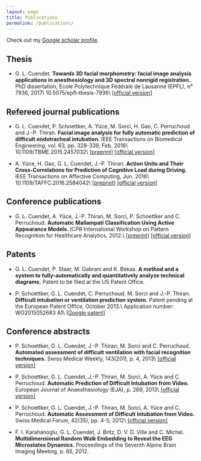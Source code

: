 ```yaml
---
layout: page
title: Publications
permalink: /publications/
---
```


<a href="https://scholar.google.ch/citations?user=WJB6VGIAAAAJ"><i class="ai ai-google-scholar ai-3x"></i></a>
Check out my [Google scholar profile][google_scholar].

## Thesis

* G. L. Cuendet.
__Towards 3D facial morphometry: facial image analysis applications in
anesthesiology and 3D spectral nonrigid registration.__
PhD dissertation, Ecole Polytechnique Fédérale de Lausanne (EPFL),
n° 7936, 2017\\
<i class ="ai ai-doi"></i> 10.5075/epfl-thesis-7936\\
<i class="fa fa-file-pdf-o"></i>
[\[official version\]](https://infoscience.epfl.ch/record/230141/files/EPFL_TH7936.pdf)

## Refereed journal publications

<!--
* G. L. Cuendet, C. Ecabert, M. Zimmermann, H. K. Ekenel and J.-P. Thiran.
__3D Spectral Nonrigid Registration of Facial Expression Scans.__
submitted ot IEEE Transactions on Visualization and Computer Graphics, April 2017\\
<i class="fa fa-file-pdf-o"></i>
[\[preprint\]](https://infoscience.epfl.ch/record/227521/files/article_submitted.pdf)
-->

* G. L. Cuendet, P. Schoettker, A. Yüce, M. Sorci, H. Gao, C. Perruchoud and J.-P. Thiran.
__Facial image analysis for fully automatic prediction of difficult endotracheal intubation.__
IEEE Transactions on Biomedical Engineering, vol. 63, pp. 328-339, Feb. 2016\\
<i class="ai ai-doi"></i> 10.1109/TBME.2015.2457032\\
<i class="fa fa-file-pdf-o"></i>
[\[preprint\]](https://infoscience.epfl.ch/record/209965/files/TBME-preprint-infoscience.pdf)
[\[official version\]](http://dx.doi.org/10.1109/TBME.2015.2457032)

* A. Yüce, H. Gao, G. L. Cuendet, J.-P. Thiran.
__Action Units and Their Cross-Correlations for Prediction of Cognitive Load during Driving.__
IEEE Transactions on Affective Computing, Jun. 2016\\
<i class="ai ai-doi"></i> 10.1109/TAFFC.2016.2584042\\
<i class="fa fa-file-pdf-o"></i>
[\[preprint\]](https://infoscience.epfl.ch/record/214933/files/final_preprint.pdf)
[\[official version\]](http://dx.doi.org/10.1109/TAFFC.2016.2584042)

## Conference publications

* G. L. Cuendet, A. Yüce, J.-P. Thiran, M. Sorci, P. Schoettker and C. Perruchoud.
__Automatic Mallampati Classification Using Active Appearance Models.__
ICPR International Workshop on Pattern Recognition for Healthcare Analytics, 2012.\\
<i class="fa fa-file-pdf-o"></i>
[\[preprint\]](https://infoscience.epfl.ch/record/181787/files/latex12_final.pdf)
[\[official version\]](https://sites.google.com/site/pr4healthanalytics/proceedings)

## Patents

* G. L. Cuendet, P. Staar, M. Gabrani and K. Bekas.
__A method and a system to fully-automatically and quantitatively analyze technical diagrams.__
Patent to be filed at the US Patent Office.
<!--, May 2017.\\
Application number: \\
[\[Google patent\]](http://www.google.com/patents/)
-->

* P. Schoettker, G. L. Cuendet, C. Perruchoud, M. Sorci and J.-P. Thiran.
__Difficult intubation or ventilation prediction system.__
Patent pending at the European Patent Office, October 2013.\\
Application number: WO2015052683 A1\\
[\[Google patent\]](http://www.google.com/patents/WO2015052683A1)

## Conference abstracts

* P. Schoettker, G. L. Cuendet, J.-P. Thiran, M. Sorci and C. Perruchoud.
__Automated assessment of difficult ventilation with facial recognition techniques.__
Swiss Medical Weekly, 143(201), p. 4, 2013\\
<i class="fa fa-file-pdf-o"></i>
[\[official version\]](http://www.smw.ch/fileadmin/smw/pdf/Supplementa_2013/SMW-Suppl-201.pdf)

* P. Schoettker, G. L. Cuendet, J.-P. Thiran, M. Sorci, A. Yüce and C. Perruchoud.
__Automatic Prediction of Difficult Intubation from Video.__
European Journal of Anaesthesiology (EJA), p. 269, 2013\\
<i class="fa fa-file-pdf-o"></i>
[\[official version\]](http://journals.lww.com/ejanaesthesiology/Fulltext/2013/06001/Automatic_prediction_of_difficult_intubation_from.842.aspx)

* P. Schoettker, G. L. Cuendet, J.-P. Thiran, M. Sorci, A. Yüce and C. Perruchoud.
__Automatic Assessment of Difficult Intubation from Video.__
Swiss Medical Forum, 42(35), pp. 4-5, 2012\\
<i class="fa fa-file-pdf-o"></i>
[\[official version\]](http://medicalforum.ch/fileadmin/redakteur/docs/smf/archiv/de/2012/suppl_59.pdf)

* F. I. Karahanoglu, G. L. Cuendet, J. Britz, D. V. D. Ville and C. Michel.
__Multidimensional Random Walk Embedding to Reveal the EEG Microstates Dynamics.__
Proceedings of the Seventh Alpine Brain Imaging Meeting, p. 65, 2012.


[google_scholar]: https://scholar.google.ch/citations?user=WJB6VGIAAAAJ
